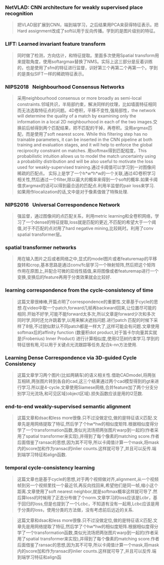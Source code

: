### NetVLAD: CNN architecture for weakly supervised place recognition
> 把VLAD层扩展到CNN，端到端学习，之后结果用PCA来获得特征表示。把Hard assignment改成了soft以用于反向传播。学到的是图片级别的特征。

### LIFT: Learned invariant feature transform
> 同时做了检测，方向估计，和特征提取。里面多次使用Spatial transform用来提取角度，使用softargmax替换了NMS。实际上这三部分是反着训练的，也是使用了sfm的特征进行监督，训好第三个再第二个再第一个。学到的是类似SIFT一样的稀疏特征表示。

### **NIPS2018**&nbsp;&nbsp; Neighbourhood Consensus Networks
> 采用neighbourhood consensus or more broadly as semi-local constraints.邻域共识，半局部约束，解决同样的纹理，比如墙面特征相同而无法选取特征点的问题。4D卷积，平移不变性,强局部性，the network will determine the quality of a match by examining only the information in a local 2D neighbourhood in each of the two images.交换前后帧得到两个匹配结果，把不匹配的干掉，再卷积。没用argmax匹配，而是使用了soft nearest score. While this filtering step has no trainable parameters, it can be inserted in the CNN pipeline at both training and evaluation stages, and it will help to enforce the global reciprocity constraint on matches.
>用softmax得到匹配程度，This probabilistic intuition allows us to model the match uncertainty using a probability distribution and will be also useful to motivate the loss used for weakly-supervised training.通过卡阈值可以学习到一对图像间稀疏的匹配点。
>实际上是学了一个h\*w\*h\*w的一个关联,通过4D卷积学习相关性,然后通过一个filter,除以最大的概率来得到一个soft的概率.如果卡阈值求argmax的话可以得到最合适的匹配点.利用半监督的pair loss来学习. 如果用作localization的话,文中是对于像素值做了特殊处理.

### **NIPS2016**&nbsp;&nbsp; Universal Correspondence Network
> 强监督，通过图像间的点匹配关系，利用metric learning和全卷积网络，学习了一个dense的特征提取,loss就是匹配的更近,不匹配的希望大于一个阈值,对于不匹配的点对用了hard negative mining,比较耗时。利用了conv spatial transformer层。

### spatial transformer networks
> 用在输入图片之后或者网络之中,显式的model图片或者featuremap的平移旋转和crop,基本思路是通过conv/fc层学习一个映射矩阵,然后把这个矩阵作用在原图上,并配合可微的双线性插值,来将图像或者featuremap进行一个变换,变换后的feature再用于分类效果就会比较好.

### learning correspondence from the cycle-consistency of time
> 这篇文章很棒棒,开篇点明了correspondence的重要性.文章基于cycle的思想.在video中取一个patch,forward几帧再backward回来,让位置尽可能的相同.开始不好学,可能不能forward太多次,所以文章是forward少次和多次同时学,同时还允许跳着学,以用来解决遮挡问题.进行patch 匹配的时候下采样了8倍,不过貌似默认不同patch都是一样大了,这样可能会有问题.文章使用softmax后的affinity function (数量积dot product,对于笛卡尔向量其实就是(Frobenius) Inner Product) 进行计算相似度,使用l2范树约束学习.学到的特征很有用,可以用于关键点光流跟踪等任务,配合k-nn方法使用.

### Learning Dense Correspondence via 3D-guided Cycle Consistency
> 这篇文章学习两个图片(比如两辆车)的语义相关性.借助CADmodel,将两张互相转,两张图片转到各自的cad,这三个结果通过两个cad模型得到的gt来进行学习.所以是4-cycle.文章使用Siamese网络,合并feature加了两个分支分别学习光流场,和可见区域(object区域).损失函数应该是用的l2范数.

### end-to-end weakly-supervised semantic alignment
> 这篇文章和dsac和less more很像.只不过没做定位,做的是特征语义匹配.文章先是用网络提取了特征,然后学了个hw\*hw的相似度矩阵.根据相似度得分学了一个transformation函数,类似光流场把两张图片warp到一起的(作者采用了spatial transformer来实现),并得到了每个像素的matching score.作者后面借鉴了ransac的思想,因为其不可导,所以卡阈值计算一个mask,将mask内的score加和作为ransac的inlier counts.这样就可导了,并且可以反传.端到端学习特征和align函数.

### temporal cycle-consistency learning
> 这篇文章也是基于cycle的思想,对于两个视频做对齐,alignment,从一个视频帧到另一个视频里找一个最近邻,再反向找回来,希望他们是同一帧,缩小这个距离.文章使用了soft nearest neighbor,就是softmax概率这样就可导了.然后算loss的时候用了正态分布做了个norm.文章学习的loss应该是Lcbr，基于回归的loss,但是也提到了一个Lcbc，不知道有没有一起用,Lcbc应该是用于分类的loss，使用分类的方法做，没有考虑前后远近的关系.

> 这篇文章和dsac和less more很像.只不过没做定位,做的是特征语义匹配.文章先是用网络提取了特征,然后学了个hw\*hw的相似度矩阵.根据相似度得分学了一个transformation函数,类似光流场把两张图片warp到一起的(作者采用了spatial transformer来实现),并得到了每个像素的matching score.作者后面借鉴了ransac的思想,因为其不可导,所以卡阈值计算一个mask,将mask内的score加和作为ransac的inlier counts.这样就可导了,并且可以反传.端到端学习特征和align函
